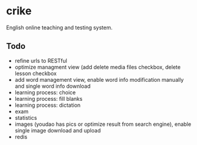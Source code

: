 crike
=====

English online teaching and testing system.

Todo
-----
* refine urls to RESTful
* optimize managment view (add delete media files checkbox, delete lesson checkbox
* add word management view, enable word info modification manually and single word info download
* learning process: choice
* learning process: fill blanks
* learning process: dictation
* exam
* statistics
* images (youdao has pics or optimize result from search engine), enable single image download and upload
* redis
